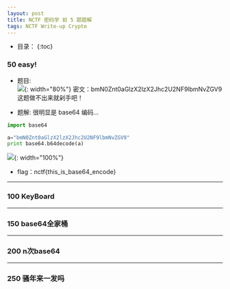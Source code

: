 ```yaml
---
layout: post
title: NCTF 密码学 前 5 题题解
tags: NCTF Write-up Crypto
---
```


* 目录：
{:toc}

### 50 easy! 
* 题目:  
![](http://r.photo.store.qq.com/psb?/V11aPCg53lyBwf/hD58R0mDJiyF4yACAFYXFymoREshDla9fAoSNAglfe8!/r/dHABAAAAAAAA){: width="80%"}
密文：bmN0Znt0aGlzX2lzX2Jhc2U2NF9lbmNvZGV9
这题做不出来就剁手吧！

* 题解:
很明显是 base64 编码...

```python
import base64

a="bmN0Znt0aGlzX2lzX2Jhc2U2NF9lbmNvZGV9"
print base64.b64decode(a)

```

![](http://r.photo.store.qq.com/psb?/V11aPCg53lyBwf/SdrWS.AZsyc2UpGXUd1PkwKTBp7Y3I8rOTeQNPMWyD8!/r/dOEAAAAAAAAA){: width="100%"}

* flag：nctf{this_is_base64_encode}
<hr>

### 100 KeyBoard

<hr>

### 150 base64全家桶

<hr>

### 200 n次base64

<hr>

### 250 骚年来一发吗